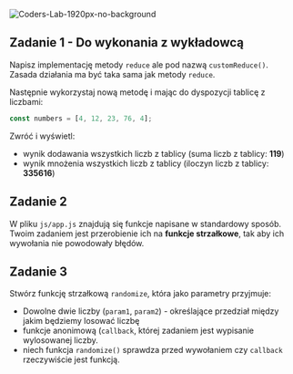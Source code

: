 ![Coders-Lab-1920px-no-background](https://user-images.githubusercontent.com/30623667/104709394-2cabee80-571f-11eb-9518-ea6a794e558e.png)


## Zadanie 1 - Do wykonania z wykładowcą

Napisz implementację metody `reduce` ale pod nazwą `customReduce()`.
Zasada działania ma być taka sama jak metody `reduce`.

Następnie wykorzystaj nową metodę i mając do dyspozycji tablicę z liczbami:

```js
const numbers = [4, 12, 23, 76, 4];
```

Zwróć i wyświetl:
- wynik dodawania wszystkich liczb z tablicy (suma liczb z tablicy: **119**)
- wynik mnożenia wszystkich liczb z tablicy (iloczyn liczb z tablicy: **335616**)

## Zadanie 2

W pliku `js/app.js` znajdują się funkcje napisane w standardowy sposób. Twoim zadaniem jest przerobienie ich na **funkcje strzałkowe**, tak aby ich wywołania nie powodowały błędów.

## Zadanie 3

Stwórz funkcję strzałkową `randomize`, która jako parametry przyjmuje:
* Dowolne dwie liczby (`param1`, `param2`) -  określające przedział między jakim będziemy losować liczbę
* funkcje anonimową (`callback`, której zadaniem jest wypisanie wylosowanej liczby.
* niech funkcja `randomize()` sprawdza przed wywołaniem czy `callback` rzeczywiście jest funkcją.